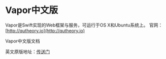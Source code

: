 # Vapor中文版

Vapor是Swift实现的Web框架与服务，可运行于OS X和Ubuntu系统上。
官网：[http://qutheory.io](http://qutheory.io)

Vapor中文版文档

英文原版地址：[传送门](https://vapor.readme.io/)
